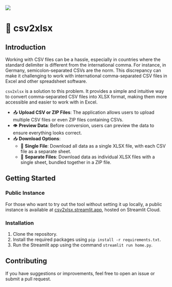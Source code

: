 
<a href="https://csv2xlsx.streamlit.app/" title="Streamlit Cloud link"><img src="https://static.streamlit.io/badges/streamlit_badge_black_white.svg"></a><br>

# 📄 csv2xlsx

## Introduction

Working with CSV files can be a hassle, especially in countries where the standard delimiter is different from the international comma. For instance, in Germany, semicolon-separated CSVs are the norm. This discrepancy can make it challenging to work with international comma-separated CSV files in Excel and other spreadsheet software.

`csv2xlsx` is a solution to this problem. It provides a simple and intuitive way to convert comma-separated CSV files into XLSX format, making them more accessible and easier to work with in Excel.

- 📤 **Upload CSV or ZIP Files**: The application allows users to upload multiple CSV files or even ZIP files containing CSVs.
- 👁️ **Preview Data**: Before conversion, users can preview the data to ensure everything looks correct.
- 📥 **Download Options**:
   - 📑 **Single File**: Download all data as a single XLSX file, with each CSV file as a separate sheet.
   - 📁 **Separate Files**: Download data as individual XLSX files with a single sheet, bundled together in a ZIP file.

## Getting Started

### Public Instance

For those who want to try out the tool without setting it up locally, a public instance is available at [csv2xlsx.streamlit.app](http://csv2xlsx.streamlit.app/), hosted on Streamlit Cloud.

### Installation

1. Clone the repository.
2. Install the required packages using `pip install -r requirements.txt`.
3. Run the Streamlit app using the command `streamlit run home.py`.

## Contributing

If you have suggestions or improvements, feel free to open an issue or submit a pull request.
